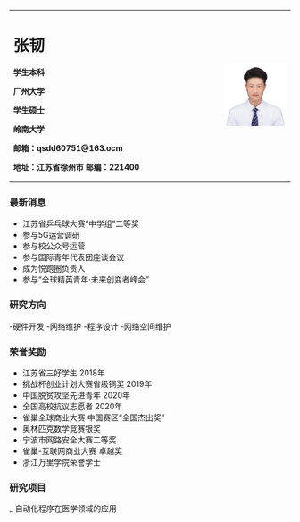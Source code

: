 
<table border="0">
  <tr>
    <td width="75%">
      <h1>张韧</h1>
      <p><b>学生本科</b></p>
      <p><b>广州大学</b></p>
      <p><b>学生硕士</b></p>
      <p><b>岭南大学</b></p>
      <p><b>邮箱：qsdd60751@163.ocm</b></p>
      <p><b>地址：江苏省徐州市
邮编：221400</b></p>
    </td>
    <td width="25%">
      <img src="/2_15136.jpg" width="100%">      
    </td>
  </tr>
</table>


### 最新消息
- 江苏省乒乓球大赛“中学组”二等奖
- 参与5G运营调研
- 参与校公众号运营
- 参与国际青年代表团座谈会议
- 成为悦跑圈负责人
- 参与“全球精英青年·未来创变者峰会”


### 研究方向
-硬件开发
-网络维护
-程序设计
-网络空间维护

### 荣誉奖励
- 江苏省三好学生   2018年
- 挑战杯创业计划大赛省级铜奖 2019年
- 中国脱贫攻坚先进青年 2020年
- 全国高校抗议志愿者 2020年
- 雀巢全球商业大赛 中国赛区“全国杰出奖”
- 奥林匹克数学竞赛银奖
- 宁波市网路安全大赛二等奖
- 雀巢-互联网商业大赛 卓越奖
- 浙江万里学院荣誉学士


### 研究项目
_ 自动化程序在医学领域的应用
